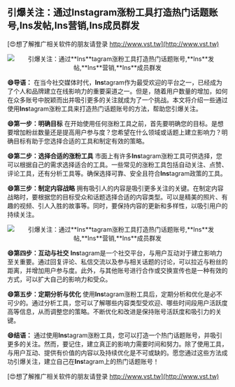## **引爆关注：通过**Ins**tagram涨粉工具打造热门话题账号,**Ins**发帖,**Ins**营销,**Ins**成员群发**

[😍想了解推广相关软件的朋友请登录 http://www.vst.tw](http://www.vst.tw)

 <center><img src="https://vst.tw/MP4/tuiguang/png/2.png" alt="引爆关注：通过**Ins**tagram涨粉工具打造热门话题账号,**Ins**发帖,**Ins**营销,**Ins**成员群发"></center>

**😄导语：**
在当今社交媒体时代，**Ins**tagram作为最受欢迎的平台之一，已经成为了个人和品牌建立在线影响力的重要渠道之一。但是，随着用户数量的增加，如何在众多账号中脱颖而出并吸引更多的关注就成为了一个挑战。本文将介绍一些通过使用**Ins**tagram涨粉工具来打造热门话题账号的方法，帮助您引爆关注。

**😄第一步：明确目标**
在开始使用任何涨粉工具之前，首先要明确您的目标。是想要增加粉丝数量还是提高用户参与度？您希望在什么领域或话题上建立影响力？明确目标有助于您选择合适的工具和制定有效的策略。

**😄第二步：选择合适的涨粉工具**
市面上有许多**Ins**tagram涨粉工具可供选择，您可以根据自己的需求选择适合的工具。一些常见的涨粉工具包括自动关注、点赞、评论工具，还有分析工具等。确保选择可靠、安全且符合**Ins**tagram政策的工具。

**😄第三步：制定内容战略**
拥有吸引人的内容是吸引更多关注的关键。在制定内容战略时，要根据您的目标受众和话题选择合适的内容类型。可以是精美的照片、有趣的视频、引人入胜的故事等。同时，要保持内容的更新和多样性，以吸引用户的持续关注。

 <center><img src="https://vst.tw/MP4/tuiguang/png/0.png" alt="引爆关注：通过**Ins**tagram涨粉工具打造热门话题账号,**Ins**发帖,**Ins**营销,**Ins**成员群发"></center>

**😄第四步：互动与社交**
**Ins**tagram是一个社交平台，与用户互动对于建立影响力至关重要。通过回复评论、私信交流以及参与相关话题的讨论，可以拉近与粉丝的距离，并增加用户参与度。此外，与其他账号进行合作或交换宣传也是一种有效的方式，可以扩大自己的影响力和受众。

**😄第五步：定期分析与优化**
使用**Ins**tagram涨粉工具后，定期分析和优化是必不可少的。通过分析工具，您可以了解哪些内容类型受欢迎、哪些时间段用户活跃度高等信息，从而调整您的策略。不断优化和改进是保持账号活跃度和吸引力的关键。

**😄结语：**
通过使用**Ins**tagram涨粉工具，您可以打造一个热门话题账号，并吸引更多的关注。然而，要记住，建立真正的影响力需要时间和努力。除了使用工具，与用户互动、提供有价值的内容以及持续优化是不可或缺的。愿您通过这些方法成功引爆关注，建立自己在**Ins**tagram上的热门话题账号！

[😍想了解推广相关软件的朋友请登录 http://www.vst.tw](http://www.vst.tw)



